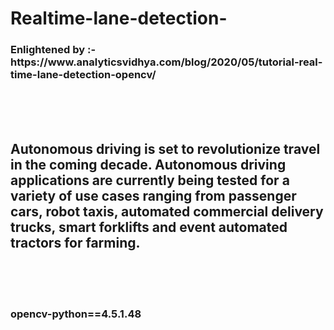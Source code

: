 # Realtime-lane-detection-
<h3> Enlightened by :- https://www.analyticsvidhya.com/blog/2020/05/tutorial-real-time-lane-detection-opencv/  </h3> <br><br><br>
<h2>Autonomous driving is set to revolutionize travel in the coming decade. Autonomous driving applications are currently being tested for a variety of use cases ranging from passenger cars, robot taxis, automated commercial delivery trucks, smart forklifts and event automated tractors for farming. </h2><br><br><br>
<h3>opencv-python==4.5.1.48 </h3>


